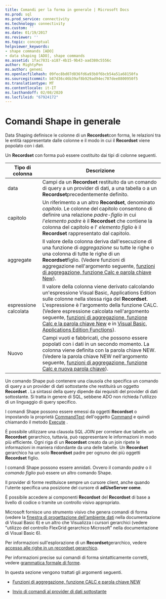 ```yaml
---
title: Comandi per la forma in generale | Microsoft Docs
ms.prod: sql
ms.prod_service: connectivity
ms.technology: connectivity
ms.custom: ''
ms.date: 01/19/2017
ms.reviewer: ''
ms.topic: conceptual
helpviewer_keywords:
- shape commands [ADO]
- data shaping [ADO], shape commands
ms.assetid: 1fac7831-a187-4b15-9b43-aad380c5556c
author: MightyPen
ms.author: genemi
ms.openlocfilehash: 09fec8bd07d036fd6a93b8f6bcb54a51a68150fa
ms.sourcegitcommit: b87d36c46b39af8b929ad94ec707dee8800950f5
ms.translationtype: MT
ms.contentlocale: it-IT
ms.lasthandoff: 02/08/2020
ms.locfileid: "67924172"
---
```

# <a name="shape-commands-in-general"></a>Comandi Shape in generale
Data Shaping definisce le colonne di un **Recordset**con forma, le relazioni tra le entità rappresentate dalle colonne e il modo in cui il **Recordset** viene popolato con i dati.  
  
 Un **Recordset** con forma può essere costituito dai tipi di colonne seguenti.  
  
|Tipo di colonna|Descrizione|  
|-----------------|-----------------|  
|data|Campi da un **Recordset** restituito da un comando di query a un provider di dati, a una tabella o a un **Recordset**precedentemente definito.|  
|capitolo|Un riferimento a un altro **Recordset**, denominato *capitolo*. Le colonne del capitolo consentono di definire una relazione *padre-figlio* in cui *l'elemento padre* è il **Recordset** che contiene la colonna del capitolo e l' *elemento figlio* è il **Recordset** rappresentato dal capitolo.|  
|aggregate|Il valore della colonna deriva dall'esecuzione di una funzione di *aggregazione* su tutte le righe o una colonna di tutte le righe di un **Recordset**figlio. (Vedere funzioni di aggregazione nell'argomento seguente, [funzioni di aggregazione, funzione Calc e parola chiave New](../../../ado/guide/data/aggregate-functions-the-calc-function-and-the-new-keyword.md)).|  
|espressione calcolata|Il valore della colonna viene derivato calcolando un'espressione Visual Basic, Applications Edition sulle colonne nella stessa riga del **Recordset**. L'espressione è l'argomento della funzione CALC. (Vedere espressione calcolata nell'argomento seguente, [funzioni di aggregazione, funzione Calc e la parola chiave New](../../../ado/guide/data/aggregate-functions-the-calc-function-and-the-new-keyword.md) e in [Visual Basic, Applications Edition Functions](../../../ado/guide/data/visual-basic-for-applications-functions.md)).|  
|Nuovo|Campi vuoti e fabbricati, che possono essere popolati con i dati in un secondo momento. La colonna viene definita con la parola chiave NEW. (Vedere la parola chiave NEW nell'argomento seguente, [funzioni di aggregazione, funzione Calc e nuova parola chiave](../../../ado/guide/data/aggregate-functions-the-calc-function-and-the-new-keyword.md)).|  
  
 Un comando Shape può contenere una clausola che specifica un comando di query a un provider di dati sottostante che restituirà un oggetto **Recordset** . La sintassi della query dipende dai requisiti del provider di dati sottostante. Si tratta in genere di SQL, sebbene ADO non richieda l'utilizzo di un linguaggio di query specifico.  
  
 I comandi Shape possono essere emessi da oggetti **Recordset** o impostando la proprietà [CommandText](../../../ado/reference/ado-api/commandtext-property-ado.md) dell'oggetto [Command](../../../ado/reference/ado-api/command-object-ado.md) e quindi chiamando il metodo [Execute](../../../ado/reference/ado-api/execute-method-ado-command.md) .  
  
 È possibile utilizzare una clausola SQL JOIN per correlare due tabelle. un **Recordset** gerarchico, tuttavia, può rappresentare le informazioni in modo più efficiente. Ogni riga di un **Recordset** creato da un join ripete le informazioni in maniera ridondante da una delle tabelle. Un **Recordset** gerarchico ha un solo **Recordset** padre per ognuno dei più oggetti **Recordset** figlio.  
  
 I comandi Shape possono essere annidati. Ovvero il comando *padre* o il *comando figlio* può essere un altro comando Shape.  
  
 Il provider di forme restituisce sempre un cursore client, anche quando l'utente specifica una posizione del cursore di **adUseServer come**.  
  
 È possibile accedere ai componenti **Recordset** del **Recordset** di base a livello di codice o tramite un controllo visivo appropriato.  
  
 Microsoft fornisce uno strumento visivo che genera comandi di forma (vedere la [finestra di progettazione dell'ambiente dati](https://go.microsoft.com/fwlink/?LinkId=5689) nella documentazione di Visual Basic 6) e un altro che Visualizza i cursori gerarchici (vedere "utilizzo del controllo FlexGrid gerarchico Microsoft" nella documentazione di Visual Basic 6).  
  
 Per informazioni sull'esplorazione di un **Recordset**gerarchico, vedere [accesso alle righe in un recordset gerarchico](../../../ado/guide/data/accessing-rows-in-a-hierarchical-recordset.md).  
  
 Per informazioni precise sui comandi di forma sintatticamente corretti, vedere [grammatica formale di forme](../../../ado/guide/data/formal-shape-grammar.md).  
  
 In questa sezione vengono trattati gli argomenti seguenti.  
  
-   [Funzioni di aggregazione, funzione CALC e parola chiave NEW](../../../ado/guide/data/aggregate-functions-the-calc-function-and-the-new-keyword.md)  
  
-   [Invio di comandi al provider di dati sottostante](../../../ado/guide/data/issuing-commands-to-the-underlying-data-provider.md)
